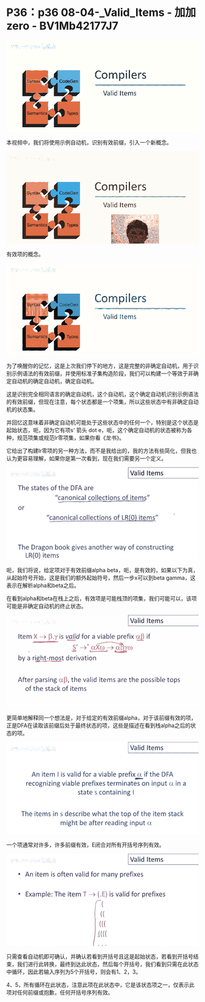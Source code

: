 # P36：p36 08-04-_Valid_Items - 加加zero - BV1Mb42177J7

![](img/8b7802cb750b290213df8129f5e06c7e_0.png)

本视频中，我们将使用示例自动机，识别有效前缀，引入一个新概念。

![](img/8b7802cb750b290213df8129f5e06c7e_2.png)

有效项的概念。

![](img/8b7802cb750b290213df8129f5e06c7e_4.png)

为了唤醒你的记忆，这是上次我们停下的地方，这是完整的非确定自动机，用于识别示例语法的有效前缀，并使用标准子集构造阶段，我们可以构建一个等效于非确定自动机的确定自动机，确定自动机。

这是识别完全相同语言的确定自动机，这个自动机，这个确定自动机识别示例语法的有效前缀，但现在注意，每个状态都是一个项集，所以这些状态中有非确定自动机的状态集。

并回忆这意味着非确定自动机可能处于这些状态中的任何一个，特别是这个状态是起始状态，呃，因为它有项s' 箭头 dot e，呃，这个确定自动机的状态被称为各种，规范项集或规范lr零项集，如果你看《龙书》。

它给出了构建lr零项的另一种方法，而不是我给出的，我的方法有些简化，但我也认为更容易理解，如果你是第一次看到，现在我们需要另一个定义。



![](img/8b7802cb750b290213df8129f5e06c7e_6.png)

呃，我们将说，给定项对于有效前缀alpha beta，呃，是有效的，如果以下为真，从起始符号开始，这是我们的额外起始符号，然后一步x可以到beta gamma，这表示在解析alpha和beta之后。

在看到alpha和beta在栈上之后，有效项是可能栈顶的项集，我们可能可以，该项可能是非确定自动机的终止状态。



![](img/8b7802cb750b290213df8129f5e06c7e_8.png)

更简单地解释同一个想法是，对于给定的有效前缀alpha，对于该前缀有效的项，正是DFA在读取该前缀后处于最终状态的项，这些是描述在看到栈alpha之后的状态的项。



![](img/8b7802cb750b290213df8129f5e06c7e_10.png)

一个项通常对许多，许多前缀有效，E闭合对所有开括号序列有效。

![](img/8b7802cb750b290213df8129f5e06c7e_12.png)

只需查看自动机即可确认，并确认若看到开括号且这是起始状态，若看到开括号结束，我们进行此转换，最终到达此状态，然后每个开括号，我们看到只需在此状态中循环，因此若输入序列为5个开括号，则会有1、2，3。

4、5，所有循环在此状态，注意此项在此状态中，它是该状态项之一，仅表示此项对任何前缀或抱歉，任何开括号序列有效。

